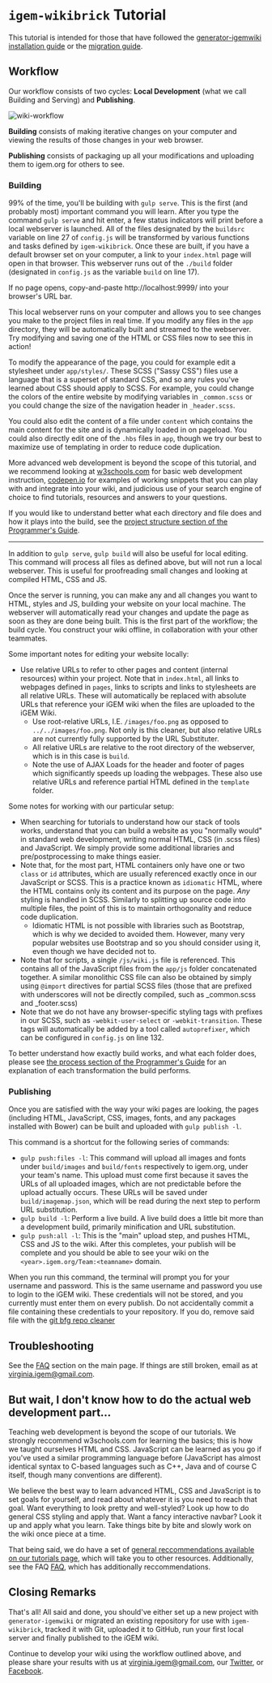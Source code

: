 # `igem-wikibrick` Tutorial

This tutorial is intended for those that have followed the [generator-igemwiki installation guide](https://github.com/Virginia-iGEM/generator-igemwiki) or the [migration guide](https://github.com/Virginia-iGEM/igem-wikibrick/tree/master/docs/migration-guide).

## Workflow

Our workflow consists of two cycles: **Local Development** (what we call Building and Serving) and **Publishing**.

![wiki-workflow](../images/wiki-workflow.PNG)

**Building** consists of making iterative changes on your computer and viewing the results of those changes in your web browser.

**Publishing** consists of packaging up all your modifications and uploading them to igem.org for others to see.

### Building

99% of the time, you'll be building with `gulp serve`. This is the first (and probably most) important command you will learn. After you type the command `gulp serve` and hit enter, a few status indicators will print before a local webserver is launched. All of the files designated by the `buildsrc` variable on line 27 of `config.js` will be transformed by various functions and tasks defined by `igem-wikibrick`. Once these are built, if you have a default browser set on your computer, a link to your `index.html` page will open in that browser. This webserver runs out of the `./build` folder (designated in `config.js` as the variable `build` on line 17).

If no page opens, copy-and-paste http://localhost:9999/ into your browser's URL bar.

This local webserver runs on your computer and allows you to see changes you make to the project files in real time. If you modify any files in the `app` directory, they will be automatically built and streamed to the webserver. Try modifying and saving one of the HTML or CSS files now to see this in action!

To modify the appearance of the page, you could for example edit a stylesheet under `app/styles/`. These SCSS ("Sassy CSS") files use a language that is a superset of standard CSS, and so any rules you've learned about CSS should apply to SCSS. For example, you could change the colors of the entire website by modifying variables in `_common.scss` or you could change the size of the navigation header in `_header.scss`.

You could also edit the content of a file under `content` which contains the main content for the site and is dynamically loaded in on pageload. You could also directly edit one of the `.hbs` files in `app`, though we try our best to maximize use of templating in order to reduce code duplication.

More advanced web development is beyond the scope of this tutorial, and we recommend looking at [w3schools.com](https://www.w3schools.com/) for basic web development instruction, [codepen.io](https://codepen.io/) for examples of working snippets that you can play with and integrate into your wiki, and judicious use of your search engine of choice to find tutorials, resources and answers to your questions.

If you would like to understand better what each directory and file does and how it plays into the build, see the [project structure section of the Programmer's Guide](https://github.com/Virginia-iGEM/igem-wikibrick/tree/master/docs/programmers-guide#4-project-structure).

---

In addition to `gulp serve`, `gulp build` will also be useful for local editing. This command will process all files as defined above, but will not run a local webserver. This is useful for proofreading small changes and looking at compiled HTML, CSS and JS.

Once the server is running, you can make any and all changes you want to HTML, styles and JS, building your website on your local machine. The webserver will automatically read your changes and update the page as soon as they are done being built. This is the first part of the workflow; the build cycle. You construct your wiki offline, in collaboration with your other teammates.

Some important notes for editing your website locally:

- Use relative URLs to refer to other pages and content (internal resources) within your project. Note that in `index.html`, all links to webpages defined in `pages`, links to scripts and links to stylesheets are all relative URLs. These will automatically be replaced with absolute URLs that reference your iGEM wiki when the files are uploaded to the iGEM Wiki.
  - Use root-relative URLs, I.E. `/images/foo.png` as opposed to `../../images/foo.png`. Not only is this cleaner, but also relative URLs are not currently fully supported by the URL Substituter.
  - All relative URLs are relative to the root directory of the webserver, which is in this case is `build`.
  - Note the use of AJAX Loads for the header and footer of pages which significantly speeds up loading the webpages. These also use relative URLs and reference partial HTML defined in the `template` folder.

Some notes for working with our particular setup:

- When searching for tutorials to understand how our stack of tools works, understand that you can build a website as you "normally would" in standard web development, writing normal HTML, CSS (in .scss files) and JavaScript. We simply provide some additional libraries and pre/postprocessing to make things easier.
- Note that, for the most part, HTML containers only have one or two `class` or `id` attributes, which are usually referenced exactly once in our JavaScript or SCSS. This is a practice known as `idiomatic` HTML, where the HTML contains only its content and its purpose on the page. _Any_ styling is handled in SCSS. Similarly to splitting up source code into multiple files, the point of this is to maintain orthogonality and reduce code duplication.
  - Idiomatic HTML is not possible with libraries such as Bootstrap, which is why we decided to avoided them. However, many very popular websites use Bootstrap and so you should consider using it, even though we have decided not to.
- Note that for scripts, a single `/js/wiki.js` file is referenced. This contains all of the JavaScript files from the `app/js` folder concatenated together. A similar monolithic CSS file can also be obtained by simply using `@import` directives for partial SCSS files (those that are prefixed with underscores will not be directly compiled, such as _common.scss and _footer.scss)
- Note that we do not have any browser-specific styling tags with prefixes in our SCSS, such as `-webkit-user-select` or `-webkit-transition`. These tags will automatically be added by a tool called `autoprefixer`, which can be configured in `config.js` on line 132.

To better understand how exactly build works, and what each folder does, please see [the process section of the Programmer's Guide](https://github.com/Virginia-iGEM/igem-wikibrick/tree/master/docs/programmers-guide#33-build-process-visualization) for an explanation of each transformation the build performs.

### Publishing

Once you are satisfied with the way your wiki pages are looking, the pages (including HTML, JavaScript, CSS, images, fonts, and any packages installed with Bower) can be built and uploaded with `gulp publish -l`.

This command is a shortcut for the following series of commands:

- `gulp push:files -l`: This command will upload all images and fonts under `build/images` and `build/fonts` respectively to igem.org, under your team's name. This upload must come first because it saves the URLs of all uploaded images, which are not predictable before the upload actually occurs. These URLs will be saved under `build/imagemap.json`, which will be read during the next step to perform URL substitution.
- `gulp build -l`: Perform a live build. A live build does a little bit more than a development build, primarily minification and URL substitution.
- `gulp push:all -l`: This is the "main" upload step, and pushes HTML, CSS and JS to the wiki. After this completes, your publish will be complete and you should be able to see your wiki on the `<year>.igem.org/Team:<teamname>` domain.

When you run this command, the terminal will prompt you for your username and password. This is the same username and password you use to login to the iGEM wiki. These credentials will not be stored, and you currently must enter them on every publish. Do not accidentally commit a file containing these credentials to your repository. If you do, remove said file with the [git bfg repo cleaner](https://rtyley.github.io/bfg-repo-cleaner/)

## Troubleshooting

See the [FAQ](https://github.com/Virginia-iGEM/igem-wikibrick#5-faq) section on the main page. If things are still broken, email as at virginia.igem@gmail.com.

## But wait, I don't know how to do the actual web development part...

Teaching web development is beyond the scope of our tutorials. We strongly reccommend w3schools.com for learning the basics; this is how we taught ourselves HTML and CSS. JavaScript can be learned as you go if you've used a similar programming language before (JavaScript has almost identical syntax to C-based languages such as C++, Java and of course C itself, though many conventions are different).

We believe the best way to learn advanced HTML, CSS and JavaScript is to set goals for yourself, and read about whatever it is you need to reach that goal. Want everything to look pretty and well-styled? Look up how to do general CSS styling and apply that. Want a fancy interactive navbar? Look it up and apply what you learn. Take things bite by bite and slowly work on the wiki once piece at a time.

That being said, we do have a set of [general reccommendations available on our tutorials page](https://github.com/Virginia-iGEM/2018-tutorials/blob/master/wiki/README.md), which will take you to other resources. Additionally, see the FAQ [FAQ](https://github.com/Virginia-iGEM/igem-wikibrick#5-faq), which has additionally reccommendations.

## Closing Remarks

That's all! All said and done, you should've either set up a new project with `generator-igemwiki` or migrated an existing repository for use with `igem-wikibrick`, tracked it with Git, uploaded it to GitHub, run your first local server and finally published to the iGEM wiki.

Continue to develop your wiki using the workflow outlined above, and please share your results with us at [virginia.igem@gmail.com](mailto:virginia.igem@gmail.com), our [Twitter](https://twitter.com/virginia_igem?lang=en), or [Facebook](https://www.facebook.com/virginiaigem/).
